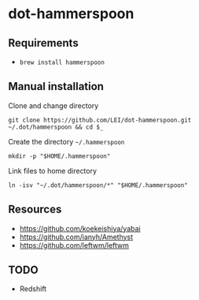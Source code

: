 # dot-hammerspoon

## Requirements

- `brew install hammerspoon`

## Manual installation

Clone and change directory

    git clone https://github.com/LEI/dot-hammerspoon.git ~/.dot/hammerspoon && cd $_

Create the directory `~/.hammerspoon`

    mkdir -p "$HOME/.hammerspoon"

Link files to home directory

    ln -isv "~/.dot/hammerspoon/*" "$HOME/.hammerspoon"

## Resources

- https://github.com/koekeishiya/yabai
- https://github.com/ianyh/Amethyst
- https://github.com/leftwm/leftwm

## TODO

- Redshift
